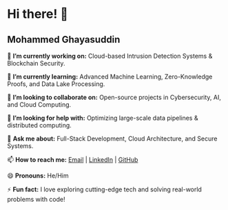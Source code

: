 # Hi there! 👋

## Mohammed Ghayasuddin

🔭 **I’m currently working on:** Cloud-based Intrusion Detection Systems & Blockchain Security.

🌱 **I’m currently learning:** Advanced Machine Learning, Zero-Knowledge Proofs, and Data Lake Processing.

👯 **I’m looking to collaborate on:** Open-source projects in Cybersecurity, AI, and Cloud Computing.

🤔 **I’m looking for help with:** Optimizing large-scale data pipelines & distributed computing.

💬 **Ask me about:** Full-Stack Development, Cloud Architecture, and Secure Systems.

📫 **How to reach me:** [Email](mailto:mghayasuddin2000@gmail.com) | [LinkedIn](https://www.linkedin.com/in/ghayaz26) | [GitHub](https://github.com/ghayazzz)

😄 **Pronouns:** He/Him

⚡ **Fun fact:** I love exploring cutting-edge tech and solving real-world problems with code!
